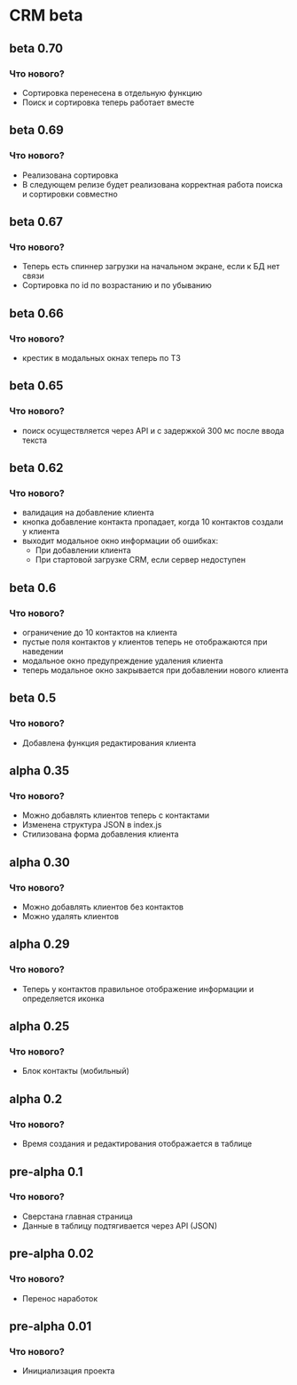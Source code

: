 # CRM beta


## beta 0.70
### Что нового?
- Сортировка перенесена в отдельную функцию
- Поиск и сортировка теперь работает вместе

## beta 0.69

### Что нового?

- Реализована сортировка
- В следующем релизе будет реализована корректная работа поиска и сортировки совместно

## beta 0.67

### Что нового?

- Теперь есть спиннер загрузки на начальном экране, если к БД нет связи
- Сортировка по id по возрастанию и по убыванию

## beta 0.66

### Что нового?

- крестик в модальных окнах теперь по ТЗ

## beta 0.65

### Что нового?

- поиск осуществляется через API и с задержкой 300 мс после ввода текста

## beta 0.62

### Что нового?

- валидация на добавление клиента
- кнопка добавление контакта пропадает, когда 10 контактов создали у клиента
- выходит модальное окно информации об ошибках:
  - При добавлении клиента
  - При стартовой загрузке CRM, если сервер недоступен

## beta 0.6

### Что нового?

- ограничение до 10 контактов на клиента
- пустые поля контактов у клиентов теперь не отображаются при наведении
- модальное окно предупреждение удаления клиента
- теперь модальное окно закрывается при добавлении нового клиента

## beta 0.5

### Что нового?

- Добавлена функция редактирования клиента

## alpha 0.35

### Что нового?

- Можно добавлять клиентов теперь с контактами
- Изменена структура JSON в index.js
- Стилизована форма добавления клиента

## alpha 0.30

### Что нового?

- Можно добавлять клиентов без контактов
- Можно удалять клиентов

## alpha 0.29

### Что нового?

- Теперь у контактов правильное отображение информации и определяется иконка

## alpha 0.25

### Что нового?

- Блок контакты (мобильный)

## alpha 0.2

### Что нового?

- Время создания и редактирования отображается в таблице

## pre-alpha 0.1

### Что нового?

- Сверстана главная страница
- Данные в таблицу подтягивается через API (JSON)

## pre-alpha 0.02

### Что нового?

- Перенос наработок

## pre-alpha 0.01

### Что нового?

- Инициализация проекта
